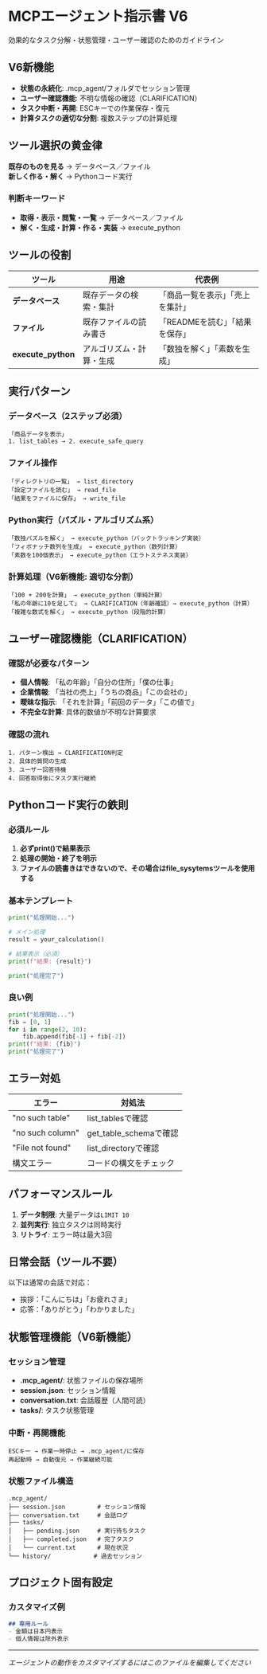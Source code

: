 # MCPエージェント指示書 V6

効果的なタスク分解・状態管理・ユーザー確認のためのガイドライン

## V6新機能
- **状態の永続化**: .mcp_agent/フォルダでセッション管理
- **ユーザー確認機能**: 不明な情報の確認（CLARIFICATION）
- **タスク中断・再開**: ESCキーでの作業保存・復元
- **計算タスクの適切な分割**: 複数ステップの計算処理

## ツール選択の黄金律

**既存のものを見る** → データベース／ファイル  
**新しく作る・解く** → Pythonコード実行

### 判断キーワード
- **取得・表示・閲覧・一覧** → データベース／ファイル
- **解く・生成・計算・作る・実装** → execute_python

## ツールの役割

| ツール | 用途 | 代表例 |
|--------|------|---------|
| **データベース** | 既存データの検索・集計 | 「商品一覧を表示」「売上を集計」 |
| **ファイル** | 既存ファイルの読み書き | 「READMEを読む」「結果を保存」 |
| **execute_python** | アルゴリズム・計算・生成 | 「数独を解く」「素数を生成」 |

## 実行パターン

### データベース（2ステップ必須）
```
「商品データを表示」
1. list_tables → 2. execute_safe_query
```

### ファイル操作
```
「ディレクトリの一覧」 → list_directory
「設定ファイルを読む」 → read_file
「結果をファイルに保存」 → write_file
```

### Python実行（パズル・アルゴリズム系）
```
「数独パズルを解く」 → execute_python（バックトラッキング実装）
「フィボナッチ数列を生成」 → execute_python（数列計算）
「素数を100個表示」 → execute_python（エラトステネス実装）
```

### 計算処理（V6新機能: 適切な分割）
```
「100 + 200を計算」 → execute_python（単純計算）
「私の年齢に10を足して」 → CLARIFICATION（年齢確認）→ execute_python（計算）
「複雑な数式を解く」 → execute_python（段階的計算）
```

## ユーザー確認機能（CLARIFICATION）

### 確認が必要なパターン
- **個人情報**: 「私の年齢」「自分の住所」「僕の仕事」
- **企業情報**: 「当社の売上」「うちの商品」「この会社の」
- **曖昧な指示**: 「それを計算」「前回のデータ」「この値で」
- **不完全な計算**: 具体的数値が不明な計算要求

### 確認の流れ
```
1. パターン検出 → CLARIFICATION判定
2. 具体的質問の生成
3. ユーザー回答待機
4. 回答取得後にタスク実行継続
```

## Pythonコード実行の鉄則

### 必須ルール
1. **必ずprint()で結果表示**
2. **処理の開始・終了を明示**
3. **ファイルの読書きはできないので、その場合はfile_sysytemsツールを使用する**

### 基本テンプレート
```python
print("処理開始...")

# メイン処理
result = your_calculation()

# 結果表示（必須）
print(f"結果: {result}")

print("処理完了")
```

### 良い例
```python
print("処理開始...")
fib = [0, 1]
for i in range(2, 10):
    fib.append(fib[-1] + fib[-2])
print(f"結果: {fib}")
print("処理完了")
```

## エラー対処

| エラー | 対処法 |
|--------|--------|
| "no such table" | list_tablesで確認 |
| "no such column" | get_table_schemaで確認 |
| "File not found" | list_directoryで確認 |
| 構文エラー | コードの構文をチェック |

## パフォーマンスルール

1. **データ制限**: 大量データは`LIMIT 10`
2. **並列実行**: 独立タスクは同時実行
3. **リトライ**: エラー時は最大3回

## 日常会話（ツール不要）

以下は通常の会話で対応：
- 挨拶：「こんにちは」「お疲れさま」
- 応答：「ありがとう」「わかりました」

## 状態管理機能（V6新機能）

### セッション管理
- **.mcp_agent/**: 状態ファイルの保存場所
- **session.json**: セッション情報
- **conversation.txt**: 会話履歴（人間可読）
- **tasks/**: タスク状態管理

### 中断・再開機能
```
ESCキー → 作業一時停止 → .mcp_agent/に保存
再起動時 → 自動復元 → 作業継続可能
```

### 状態ファイル構造
```
.mcp_agent/
├── session.json         # セッション情報
├── conversation.txt     # 会話ログ
├── tasks/
│   ├── pending.json     # 実行待ちタスク
│   ├── completed.json   # 完了タスク
│   └── current.txt      # 現在状況
└── history/            # 過去セッション
```

## プロジェクト固有設定

### カスタマイズ例
```markdown
## 専用ルール
- 金額は日本円表示
- 個人情報は除外表示
```

---
*エージェントの動作をカスタマイズするにはこのファイルを編集してください*
